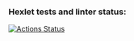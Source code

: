 ### Hexlet tests and linter status:
[![Actions Status](https://github.com/berteek/python-project-50/workflows/hexlet-check/badge.svg)](https://github.com/berteek/python-project-50/actions)